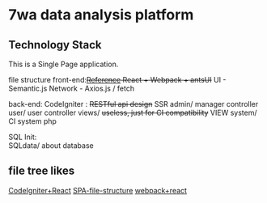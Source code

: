 # 7wa data analysis platform


## Technology Stack
This is a Single Page application.

file structure
front-end:~~[Reference](https://segmentfault.com/a/1190000005969488)
React + Webpack + antsUI~~
UI - Semantic.js
Network - Axios.js / fetch

back-end:
  CodeIgniter : ~~RESTful api design~~ SSR
  admin/  manager controller
  user/   user    controller
  views/  ~~useless, just for CI compatibility~~ VIEW
  system/ CI system php

SQL Init:  
  SQLdata/  about database

## file tree likes
[CodeIgniter+React](http://stackoverflow.com/questions/30504206/codeigniter-and-react-js-setup)
[SPA-file-structure](https://segmentfault.com/a/1190000005969488)
[webpack+react](https://juejin.im/post/581fd8b9bf22ec0068d5fff2)
